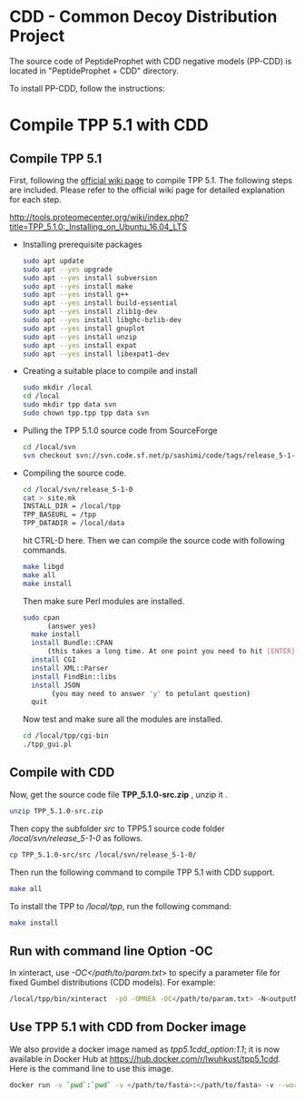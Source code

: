 # CDD - Common Decoy Distribution Project

The source code of PeptideProphet with CDD negative models (PP-CDD) is located in "PeptideProphet + CDD" directory.

To install PP-CDD, follow the instructions:


# Compile TPP 5.1 with CDD

## Compile TPP 5.1

First, following the [official wiki page](http://tools.proteomecenter.org/wiki/index.php?title=TPP_5.1.0:_Installing_on_Ubuntu_16.04_LTS) to compile TPP 5.1. The following steps are included. Please refer to the official wiki page for detailed explanation for each step. 

http://tools.proteomecenter.org/wiki/index.php?title=TPP_5.1.0:_Installing_on_Ubuntu_16.04_LTS

- Installing prerequisite packages

    ```bash
    sudo apt update
    sudo apt --yes upgrade
    sudo apt --yes install subversion
    sudo apt --yes install make
    sudo apt --yes install g++
    sudo apt --yes install build-essential
    sudo apt --yes install zlib1g-dev
    sudo apt --yes install libghc-bzlib-dev
    sudo apt --yes install gnuplot
    sudo apt --yes install unzip
    sudo apt --yes install expat
    sudo apt --yes install libexpat1-dev
    ```

- Creating a suitable place to compile and install

  ```bash
  sudo mkdir /local
  cd /local
  sudo mkdir tpp data svn
  sudo chown tpp.tpp tpp data svn
  ```

  

- Pulling the TPP 5.1.0 source code from SourceForge

  ```bash
  cd /local/svn
  svn checkout svn://svn.code.sf.net/p/sashimi/code/tags/release_5-1-0
  ```

  

- Compiling the source code.

    ```bash
    cd /local/svn/release_5-1-0
    cat > site.mk
    INSTALL_DIR = /local/tpp
    TPP_BASEURL = /tpp
    TPP_DATADIR = /local/data
    ```

    hit CTRL-D here. Then we can compile the source code with following commands.

    ```bash
    make libgd
    make all
    make install
    ```

    Then make sure Perl modules are installed.

    ```bash
    sudo cpan
          (answer yes)
      make install
      install Bundle::CPAN
          (this takes a long time. At one point you need to hit [ENTER] to accept the 'exit')
      install CGI
      install XML::Parser
      install FindBin::libs
      install JSON
           (you may need to answer 'y' to petulant question)
      quit
    ```

    Now test and make sure all the modules are installed.

    ```bash
    cd /local/tpp/cgi-bin
    ./tpp_gui.pl
    ```

    

    

## Compile with CDD 

Now, get the source code file **TPP_5.1.0-src.zip** , unzip it .

```bash
unzip TPP_5.1.0-src.zip
```

Then copy the subfolder *src* to TPP5.1 source code folder */local/svn/release_5-1-0* as follows.

```bash
cp TPP_5.1.0-src/src /local/svn/release_5-1-0/
```

Then run the following command to compile TPP 5.1 with CDD support. 

```bash
make all
```

To install the TPP to */local/tpp*, run the following command:

```bash
make install
```



## Run with  command line Option -OC

In xinteract, use *-OC</path/to/param.txt*> to specify a parameter file for fixed Gumbel distributions (CDD models). For example:

```bash
/local/tpp/bin/xinteract  -p0 -OMNEA -OC</path/to/param.txt> -N<outputName>  <input.pep.xml>
```


## Use TPP 5.1 with CDD from Docker image


We also provide a docker image named as *tpp5.1cdd_option:1.1*; it is now available in Docker Hub at https://hub.docker.com/r/lwuhkust/tpp5.1cdd. Here is the command line to use this image. 

```bash
docker run -v `pwd`:`pwd` -v </path/to/fasta>:</path/to/fasta> -v --workdir `pwd`  -it lwuhkust/tpp5.1cdd /local/tpp/bin/xinteract  -p0 -OMNEA -OC/data/wulong/param.txt  -N<outputName>  <input.pep.xml>
```

 


